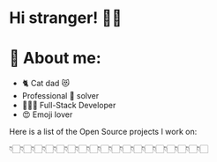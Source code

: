 <!-- Hi! can you read this? -->
<!-- If you find this I will give you 5€! -->
# Hi stranger! 👋🏻

# 🤔 About me: 
- 🐈 Cat dad 😻
- Professional 🐛 solver
- 👨🏻‍💻 Full-Stack Developer 
- 😍 Emoji lover

Here is a list of the Open Source projects I work on:

👇🏻👇🏻👇🏻👇🏻👇🏻👇🏻👇🏻👇🏻👇🏻👇🏻👇🏻👇🏻👇🏻👇🏻👇🏻👇🏻👇🏻👇🏻
